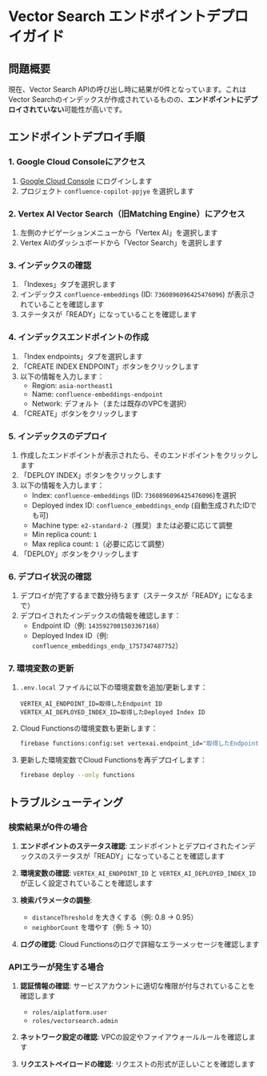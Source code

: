 # Vector Search エンドポイントデプロイガイド

## 問題概要

現在、Vector Search APIの呼び出し時に結果が0件となっています。これはVector Searchのインデックスが作成されているものの、**エンドポイントにデプロイされていない**可能性が高いです。

## エンドポイントデプロイ手順

### 1. Google Cloud Consoleにアクセス

1. [Google Cloud Console](https://console.cloud.google.com/) にログインします
2. プロジェクト `confluence-copilot-ppjye` を選択します

### 2. Vertex AI Vector Search（旧Matching Engine）にアクセス

1. 左側のナビゲーションメニューから「Vertex AI」を選択します
2. Vertex AIのダッシュボードから「Vector Search」を選択します

### 3. インデックスの確認

1. 「Indexes」タブを選択します
2. インデックス `confluence-embeddings` (ID: `7360896096425476096`) が表示されていることを確認します
3. ステータスが「READY」になっていることを確認します

### 4. インデックスエンドポイントの作成

1. 「Index endpoints」タブを選択します
2. 「CREATE INDEX ENDPOINT」ボタンをクリックします
3. 以下の情報を入力します：
   - Region: `asia-northeast1`
   - Name: `confluence-embeddings-endpoint`
   - Network: デフォルト（または既存のVPCを選択）
4. 「CREATE」ボタンをクリックします

### 5. インデックスのデプロイ

1. 作成したエンドポイントが表示されたら、そのエンドポイントをクリックします
2. 「DEPLOY INDEX」ボタンをクリックします
3. 以下の情報を入力します：
   - Index: `confluence-embeddings` (ID: `7360896096425476096`)を選択
   - Deployed index ID: `confluence_embeddings_endp` (自動生成されたIDでも可)
   - Machine type: `e2-standard-2`（推奨）または必要に応じて調整
   - Min replica count: `1`
   - Max replica count: `1`（必要に応じて調整）
4. 「DEPLOY」ボタンをクリックします

### 6. デプロイ状況の確認

1. デプロイが完了するまで数分待ちます（ステータスが「READY」になるまで）
2. デプロイされたインデックスの情報を確認します：
   - Endpoint ID（例: `1435927001503367168`）
   - Deployed Index ID（例: `confluence_embeddings_endp_1757347487752`）

### 7. 環境変数の更新

1. `.env.local` ファイルに以下の環境変数を追加/更新します：
   ```
   VERTEX_AI_ENDPOINT_ID=取得したEndpoint ID
   VERTEX_AI_DEPLOYED_INDEX_ID=取得したDeployed Index ID
   ```

2. Cloud Functionsの環境変数も更新します：
   ```bash
   firebase functions:config:set vertexai.endpoint_id="取得したEndpoint ID" vertexai.deployed_index_id="取得したDeployed Index ID"
   ```

3. 更新した環境変数でCloud Functionsを再デプロイします：
   ```bash
   firebase deploy --only functions
   ```

## トラブルシューティング

### 検索結果が0件の場合

1. **エンドポイントのステータス確認**: エンドポイントとデプロイされたインデックスのステータスが「READY」になっていることを確認します

2. **環境変数の確認**: `VERTEX_AI_ENDPOINT_ID` と `VERTEX_AI_DEPLOYED_INDEX_ID` が正しく設定されていることを確認します

3. **検索パラメータの調整**: 
   - `distanceThreshold` を大きくする（例: 0.8 → 0.95）
   - `neighborCount` を増やす（例: 5 → 10）

4. **ログの確認**: Cloud Functionsのログで詳細なエラーメッセージを確認します

### APIエラーが発生する場合

1. **認証情報の確認**: サービスアカウントに適切な権限が付与されていることを確認します
   - `roles/aiplatform.user`
   - `roles/vectorsearch.admin`

2. **ネットワーク設定の確認**: VPCの設定やファイアウォールルールを確認します

3. **リクエストペイロードの確認**: リクエストの形式が正しいことを確認します
